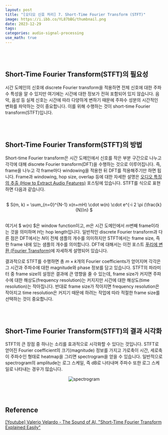 ```yaml
---
layout: post
title: "[오디오 신호 처리] 7. Short-Time Fourier Transform (STFT)"
image: https://i.ibb.co/YL87bBG/thumbnail.png
date: 2023-12-29
tags: 
categories: audio-signal-processing
use_math: true
---
```


<br><br>

## Short-Time Fourier Transform(STFT)의 필요성

시간 도메인의 신호에 discrete Fourier transform을 적용하면 전체 신호에 대한 주파수 특성을 알 수 있지만 여기에는 시간에 대한 정보가 전혀 포함되어 있지 않습니다. 음악, 음성 등 실제 신호는 시간에 따라 다양하게 변하기 때문에 주파수 성분의 시간적인 변화를 파악하는 것이 중요합니다. 이를 위해 수행하는 것이 short-time Fourier transform(STFT)입니다.

<br><br>

## Short-Time Fourier Transform(STFT)의 방법

Short-time Fourier transform은 시간 도메인에서 신호를 작은 부분 구간으로 나누고 각각에 대해 discrete Fourier transform(DFT)을 수행하는 것으로 이루어집니다. 즉, frame을 나누고 각 frame마다 windowing을 적용한 뒤 DFT를 적용해주기만 하면 됩니다. Frame과 windowing, hop size, overlap 등에 대한 자세한 설명은 [오디오 특징의 추출 (How to Extract Audio Features)](/2023/12/12/audio-signal-processing-4/) 포스팅에 있습니다. STFT를 식으로 표현하면 다음과 같습니다.

<br>
<center> $ S(m, k) = \sum_{n=0}^{N-1} x(n+mH) \cdot w(n) \cdot e^{-i 2 \pi (\frac{k}{N})n}  $ </center>
<br>

여기서 $ w(n) $은 window function이고, $m$은 시간 도메인에서 $m$번째 frame이라는 것을 의미하며 $H$는 hop length입니다. 일반적인 discrete Fourier transform과 다른 점은 DFT에서는 $N$이 전체 샘플의 개수를 의미하지만 STFT에서는 frame size, 즉 한 frame 내에 있는 샘플의 개수를 의미합니다. DFT에 대해서는 이전 포스트 [푸리에 변환 (Fourier Transform)](/2023/12/26/audio-signal-processing-6/)에 자세하게 설명되어 있습니다.

결과적으로 STFT를 수행하면 총 $m \times k$개의 Fourier coefficients가 얻어지며 각각은 그 시간과 주파수에 대한 magnitude와 phase 정보를 담고 있습니다. STFT의 파라미터 중 frame size의 설정은 결과에 큰 영향을 줄 수 있는데, frame size가 커지면 주파수에 대한 해상도(frequency resolution)는 커지지만 시간에 대한 해상도(time resolution)는 작아집니다. 반대로 frame size가 작아지면 frequency resolution은 작아지고 time resolution은 커지기 때문에 하려는 작업에 따라 적절한 frame size를 선택하는 것이 중요합니다.

<br><br>

## Short-Time Fourier Transform(STFT)의 결과 시각화

STFT의 큰 장점 중 하나는 소리를 효과적으로 시각화할 수 있다는 것입니다. STFT로 얻어진 Fourier coefficient의 크기(magnitude) 정보를 가지고 가로축이 시간, 세로축이 주파수인 형태로 heatmap을 그리면 spectrogram을 얻을 수 있습니다. 일반적으로 spectrogram의 amplitude는 로그 스케일, 즉 dB로 나타내며 주파수 또한 로그 스케일로 나타내는 경우가 많습니다.

<p align="center">
  <img src="https://i.ibb.co/xjcB3cJ/spectrogram.png" alt="spectrogram" border="0">
</p>

<br><br>

## Reference

[[Youtube] Valerio Velardo - The Sound of AI, "Short-Time Fourier Transform Explained Easily"](https://youtu.be/-Yxj3yfvY-4?feature=shared)